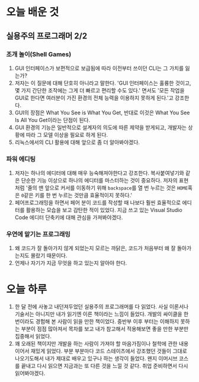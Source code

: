 # 오늘 배운 것

##  실용주의 프로그래머 2/2

### 조개 놀이(Shell Games)

1. GUI 인터페이스가 보편적으로 보급됨에 따라 이전부터 쓰이던 CLI는 그 가치를 잃는가? 
2. 저자는 이 질문에 대해 단호히 아니라고 말한다. 'GUI 인터페이스는 훌륭한 것이고, 몇 가지 간단한 조작에는 그게 더 빠르고 편리할 수도 있다.' 면서도 '모든 작업을 GUI로 한다면 여러분이 가진 환경의 전체 능력을 이용하지 못하게 된다.'고 강조한다.
3. GUI의 장점은 What You See is What You Get, 반대로 이것은 What You See Is All You Get이라는 단점이 된다.
4. GUI 환경의 기능은 일반적으로 설계자의 의도에 따른 제약을 받게되고, 개발자는 상황에 따라 그 모델 이상을 필요로 하게 된다.
5. 리눅스에서의 CLI 활용에 대해 앞으로 좀 더 알아봐야겠다.

### 파워 에디팅

1. 저자는 하나의 에디터에 대해 매우 능숙해져야한다고 강조한다. 복사붙여넣기와 같은 단순한 기능 이상으로 하나의 에디터를 마스터하는 것이 중요하다. 저자의 표현처럼 '줄의 맨 앞으로 커서를 이동하기 위해 `backspace`를 열 번 누르는 것은 `HOME`혹은 `0`같은 키를 한 번 누르는 것만큼 효율적이지 못하다.'
2. 페어프로그래밍을 하면서 페어 분이 코드를 작성할 때 나보다 훨씬 효율적으로 에디터를 활용하는 모습을 보고 감탄한 적이 있었다. 지금 쓰고 있는 Visual Studio Code 에디터 단축키에 대해 관심을 가져봐야겠다. 

### 우연에 맡기는 프로그래밍

1. 왜 코드가 잘 돌아가지 않게 되었는지 모르는 까닭은, 코드가 처음부터 왜 잘 돌아가는지도 몰랐기 때문이다.
2. 언제나 자기가 지금 무엇을 하고 있는지 알아야 한다.

# 오늘 하루

1. 한 달 전에 사놓고 내던져두었던 실용주의 프로그래머를 다 읽었다. 사실 이론서나 기술서는 아니지만 내가 읽기엔 이른 책이라는 느낌이 들었다. 개발의 싸이클을 한 번이라도 경험해 본 사람이 읽을 만한 책이었다. 중반부 이후 부터는 이해하지 못하는 부분이 점점 많아져서 목차를 보고 내가 참고해서 적용해보면 좋을 만한 부분만 집중해서 읽었다.
2. 꽤 오래된 책이지만 개발을 하는 사람이 가져야 할 마음가짐이나 철학에 관한 내용이어서 재밌게 읽었다. 부분 부분마다 코드 스테이츠에서 강조했던 것들이 그대로 나오기도해서 내가 제대로 배우고 있구나 하는 생각이 들었다. 왠지 이머시브 코스를 끝내고 다시 읽으면 지금과는 또 다른 것을 느낄 것 같다. 취업 준비하면서 다시 읽어봐야겠다.